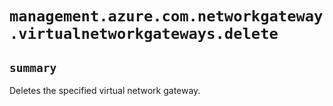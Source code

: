 # `management.azure.com.networkgateway.virtualnetworkgateways.delete`

## `summary`
Deletes the specified virtual network gateway.


